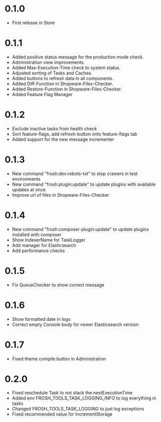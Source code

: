 # 0.1.0

* First release in Store

# 0.1.1

* Added positive status message for the production mode check. 
* Administration view improvements.
* Added Max-Execution-Time check to system status.
* Adjusted sorting of Tasks and Caches.
* Added buttons to refresh data in all components.
* Added Diff-Function in Shopware-Files-Checker.
* Added Restore-Function in Shopware-Files-Checker.
* Added Feature Flag Manager

# 0.1.2

* Exclude inactive tasks from health check
* Sort feature-flags, add refresh-button onto feature-flags tab
* Added support for the new message incrementer

# 0.1.3

* New command "frosh:dev:robots-txt" to stop crawers in test environments
* New command "frosh:plugin:update" to update plugins with available updates at once
* Improve url of files in Shopware-Files-Checker

# 0.1.4

* New command "frosh:composer-plugin:update" to update plugins installed with composer
* Show IndexerName for TaskLogger
* Add manager for Elasticsearch
* Add performance checks

# 0.1.5

* Fix QueueChecker to show correct message

# 0.1.6

* Show formatted date in logs
* Correct empty Console body for newer Elasticsearch version

# 0.1.7

* Fixed theme compile button in Administration

# 0.2.0

* Fixed reschedule Task to not stack the nextExecutionTime
* Added env FROSH_TOOLS_TASK_LOGGING_INFO to log everything in tasks
* Changed FROSH_TOOLS_TASK_LOGGING to just log exceptions
* Fixed recommended value for IncrementStorage
